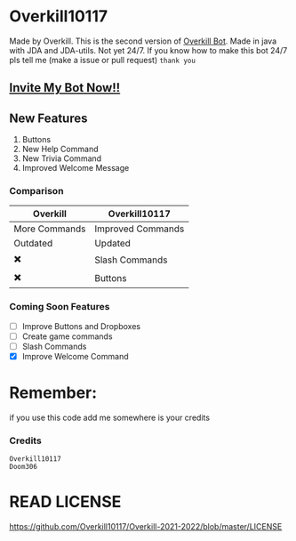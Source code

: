 # Overkill10117
Made by Overkill. This is the second version of [Overkill Bot](https://github.com/Overkill10117/Overkill). 
Made in java with JDA and JDA-utils. Not yet 24/7.
If you know how to make this bot 24/7 pls tell me (make a issue or pull request) `thank you`

## [Invite My Bot Now!!](https://discord.com/api/oauth2/authorize?client_id=906076911904636948&permissions=0&scope=bot%20applications.commands)

## New Features
1. Buttons
2. New Help Command
3. New Trivia Command
4. Improved Welcome Message

### Comparison
| Overkill  | Overkill10117 |
| ------------- | ------------- |
| More Commands  | Improved Commands  |
| Outdated  | Updated  |
| ✖️  | Slash Commands  |
| ✖️  | Buttons  |


### Coming Soon Features
- [ ] Improve Buttons and Dropboxes
- [ ] Create game commands
- [ ] Slash Commands
- [x] Improve Welcome Command

# Remember:
if you use this code add me somewhere is your credits

### Credits
```
Overkill10117
Doom306
```
# READ LICENSE
https://github.com/Overkill10117/Overkill-2021-2022/blob/master/LICENSE
